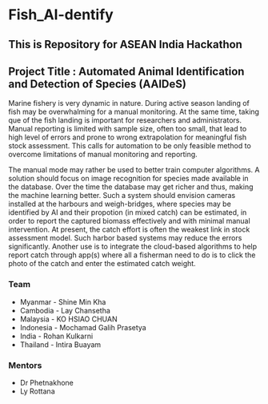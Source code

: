 # Fish_AI-dentify
## This is Repository for ASEAN India Hackathon 
## Project Title : Automated Animal Identification and Detection of Species (AAIDeS)

Marine fishery is very dynamic in nature. During active season landing of fish may be overwhalming for a manual monitoring. At the same time, taking que of the fish landing is important for researchers and administrators. Manual reporting is limited with sample size, often too small, that lead to high level of errors and prone to wrong extrapolation for meaningful fish stock assessment. This calls for automation to be only feasible method to overcome limitations of manual monitoring and reporting.

The manual mode may rather be used to better train computer algorithms. A solution should focus on image recognition for species made available in the database. Over the time the database may get richer and thus, making the machine learning better. Such a system should envision cameras installed at the harbours and weigh-bridges, where species may be identified by AI and their propotion (in mixed catch) can be estimated, in order to report the captured biomass effectively and with minimal manual intervention. At present, the catch effort is often the weakest link in stock assessment model. Such harbor based systems may reduce the errors significantly. Another use is to integrate the cloud-based algorithms to help report catch through app(s) where all a fisherman need to do is to click the photo of the catch and enter the estimated catch weight.

### Team
* Myanmar - Shine Min Kha
* Cambodia - Lay Chansetha
* Malaysia - KO HSIAO CHUAN
* Indonesia - Mochamad Galih Prasetya
* India - Rohan Kulkarni
* Thailand - Intira Buayam

### Mentors
* Dr Phetnakhone
* Ly Rottana
